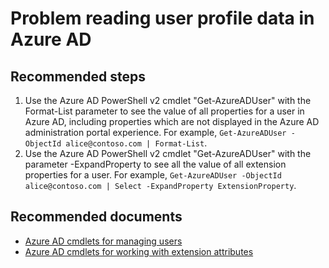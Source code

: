 <properties 
    pageTitle="Problem reading user profile data in Azure AD"
    description="Problem reading user profile data in Azure AD"
    service="microsoft.aad"
    resource="Microsoft_AAD_IAM"
    authors="Jeffsta-MSFT"
    selfHelpType="generic"
    supportTopicIds="32615470"
    productPesIds="16578"
    cloudEnvironments="public"
 	articleId="667f077c-c52d-4b67-a755-cf00bb506369"
/>

# Problem reading user profile data in Azure AD

## **Recommended steps**

1. Use the Azure AD PowerShell v2 cmdlet "Get-AzureADUser" with the Format-List parameter to see the value of all properties for a user in Azure AD, including properties which are not displayed in the Azure AD administration portal experience. For example, `Get-AzureADUser -ObjectId alice@contoso.com | Format-List`.
2. Use the Azure AD PowerShell v2 cmdlet "Get-AzureADUser" with the parameter -ExpandProperty to see all the value of all extension properties for a user. For example, `Get-AzureADUser -ObjectId alice@contoso.com | Select -ExpandProperty ExtensionProperty`.

## **Recommended documents**

* [Azure AD cmdlets for managing users](https://docs.microsoft.com/powershell/module/azuread/get-azureaduser?view=azureadps-2.0)
* [Azure AD cmdlets for working with extension attributes](https://docs.microsoft.com/powershell/azure/active-directory/using-extension-attributes-sample?view=azureadps-2.0)
